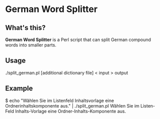 German Word Splitter 
====================

What's this?
------------

**German Word Splitter** is a Perl script that can split German compound words into smaller parts.

Usage
-----
./split_german.pl [additional dictionary file] < input > output

Example
-------

$ echo "Wählen Sie im Listenfeld Inhaltsvorlage eine Ordnerinhaltskomponente aus." | ./split_german.pl
Wählen Sie im Listen-Feld Inhalts-Vorlage eine Ordner-Inhalts-Komponente aus.
